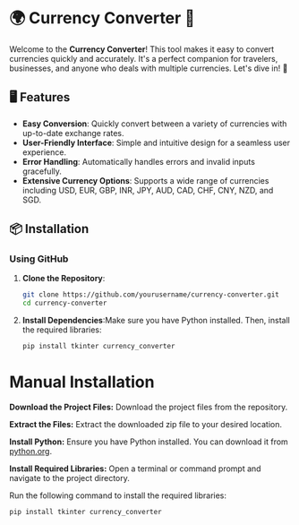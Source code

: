 # 🌍 Currency Converter 💱

Welcome to the **Currency Converter**! This tool makes it easy to convert currencies quickly and accurately. It's a perfect companion for travelers, businesses, and anyone who deals with multiple currencies. Let's dive in! 🚀

## 🖥️ Features

- **Easy Conversion**: Quickly convert between a variety of currencies with up-to-date exchange rates.
- **User-Friendly Interface**: Simple and intuitive design for a seamless user experience.
- **Error Handling**: Automatically handles errors and invalid inputs gracefully.
- **Extensive Currency Options**: Supports a wide range of currencies including USD, EUR, GBP, INR, JPY, AUD, CAD, CHF, CNY, NZD, and SGD.

## 📦 Installation

### Using GitHub

1. **Clone the Repository**:
   ```bash
   git clone https://github.com/yourusername/currency-converter.git
   cd currency-converter

2. **Install Dependencies**:Make sure you have Python installed. Then, install the required libraries:
   ```bash
   pip install tkinter currency_converter

# Manual Installation

**Download the Project Files:**
Download the project files from the repository.

**Extract the Files:**
Extract the downloaded zip file to your desired location.

**Install Python:**
Ensure you have Python installed. You can download it from [python.org](https://www.python.org).

**Install Required Libraries:**
Open a terminal or command prompt and navigate to the project directory.

Run the following command to install the required libraries:
```bash
pip install tkinter currency_converter







